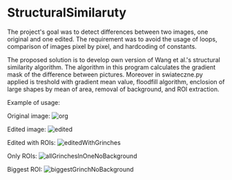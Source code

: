 # StructuralSimilaruty

The project's goal was to detect differences between two images, one original and one edited. The requirement was to avoid the usage of loops, comparison of images pixel by pixel, and hardcoding of constants.

The proposed solution is to develop own version of Wang et al.'s structural similarity algorithm. The algorithm in this program calculates the gradient mask of the difference between pictures. Moreover in swiateczne.py applied is treshold with gradient mean value, floodfill algorithm, enclosion of large shapes by mean of area, removal of background, and ROI extraction. 

Example of usage:

Original image:
![org](https://user-images.githubusercontent.com/83645103/211214341-2e45a240-0b0e-47df-a119-1c701a3cf05b.jpg)

Edited image:
![edited](https://user-images.githubusercontent.com/83645103/211214414-bb78a55c-cb05-46d9-a7d9-9423c862a878.jpg)

Edited with ROIs:
![editedWithGrinches](https://user-images.githubusercontent.com/83645103/211214419-e16e0c4b-01a0-4971-b4ce-22177327262f.jpg)

Only ROIs:
![allGrinchesInOneNoBackground](https://user-images.githubusercontent.com/83645103/211214432-dba4ce3d-94eb-498b-9226-cce253c9d515.jpg)

Biggest ROI:
![biggestGrinchNoBackground](https://user-images.githubusercontent.com/83645103/211214442-047d393d-585a-4f43-bc8f-c0c948d1c225.jpg)
